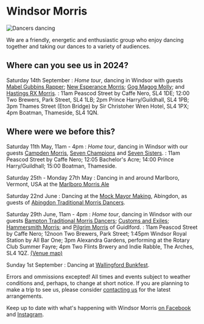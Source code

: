 
Windsor Morris
==============

<img class="img-right" src="/img/FrontPage.jpg" alt="Dancers dancing" />

We are a friendly, energetic and enthusiastic group who enjoy dancing together and taking our dances to a variety of audiences. 

Where can you see us in 2024?
----------------------------

Saturday 14th September
: _Home tour_, dancing in Windsor with guests [Mabel Gubbins Rapper](http://www.mabelgubbins.co.uk/); [New Esperance Morris](https://newesperance.wordpress.com/); [Gog Magog Molly](https://gogmagogmolly.org.uk/); and [Hastings RX Morris](https://hastingsrxmorris.org.uk/).
: 11am Peascod Street by Caffe Nero, SL4 1DE; 12:00 Two Brewers, Park Street, SL4 1LB; 2pm Prince Harry/Guildhall, SL4 1PB; 3pm Thames Street (Eton Bridge) by Sir Christoher Wren Hotel, SL4 1PX; 4pm Boatman, Thameside, SL4 1QN.

Where were we before this?
--------------------------

Saturday 11th May, 11am - 4pm
: _Home tour_, dancing in Windsor with our guests [Campden Morris](https://www.facebook.com/groups/1107987459245720/), [Seven Champions](https://www.facebook.com/groups/sevenchampionsfans/) and [Seven Sisters](https://www.facebook.com/sevensistersmolly/).
: 11am Peascod Street by Caffe Nero; 12:05 Bachelor's Acre; 14:00 Prince Harry/Guildhall; 15:00 Boatman, Thameside.

Saturday 25th - Monday 27th May
: Dancing in and around Marlboro, Vermont, USA at the [Marlboro Morris Ale](https://www.facebook.com/MarlboroMorrisAle/)

Saturday 22nd June
: Dancing at the [Mock Mayor Making](https://www.abingdon.gov.uk/discover-abingdon/witness-a-living-tradition/election-of-the-mayor-of-ock-street), Abingdon, as guests of [Abingdon Traditional Morris Dancers](http://atmd.org.uk/).

Saturday 29th June, 11am - 4pm
: _Home tour_, dancing in Windsor with our guests [Bampton Traditional Morris Dancers](https://bamptontraditionalmorris.co.uk/); [Customs and Exiles](https://www.facebook.com/customsandexiles/); [Hammersmith Morris](https://www.hammersmithmorris.org.uk/); and [Pilgrim Morris](https://www.facebook.com/pilgrimmorrisguildford/) of Guidlford.
: 11am Peascod Street by Caffe Nero; 12noon Two Brewers, Park Street; 1:45pm Windsor Royal Station by All Bar One; 3pm Alexandra Gardens, performing at the Rotary Club Summer Fayre; 4pm Two Flints Brwery and Indie Rabble, The Arches, SL4 1QZ.  [(Venue map)](https://www.google.com/maps/d/edit?mid=1p2cycEyV1LMDD0CY6KmrqR5Wfn-eArM&usp=sharing)

Sunday 1st September
: Dancing at [Wallingford Bunkfest](http://www.bunkfest.co.uk/).


Errors and ommissions excepted!  All times and events subject to weather conditions and, perhaps, to change at short notice. If you are planning to make a trip to see us, please consider [contacting us](contact.html) for the latest arrangements.

Keep up to date with what's happening with Windsor Morris 
<a href='https://www.facebook.com/windsormorrisdancers'>on Facebook<i class="stack fab fa-facebook-square"></i></a> and [Instagram](https://www.instagram.com/wmwindsormorris)<i class="stack fab fa-instagram"></i>.
